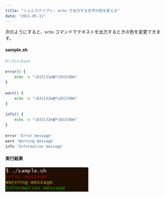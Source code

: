 ```yaml
---
title: "シェルスクリプト: echo で出力する文字の色を変える"
date: "2011-05-11"
---
```


次のようにすると、`echo` コマンドでテキストを出力するときの色を変更できます。

#### sample.sh

~~~ bash
#!/bin/bash

error() {
    echo -e "\033[31m$*\033[00m"
}

warn() {
    echo -e "\033[33m$*\033[00m"
}

info() {
    echo -e "\033[32m$*\033[00m"
}

error 'Error message'
warn 'Warning message'
info 'Information message'
~~~

#### 実行結果

![echo-color.png](echo-color.png)

